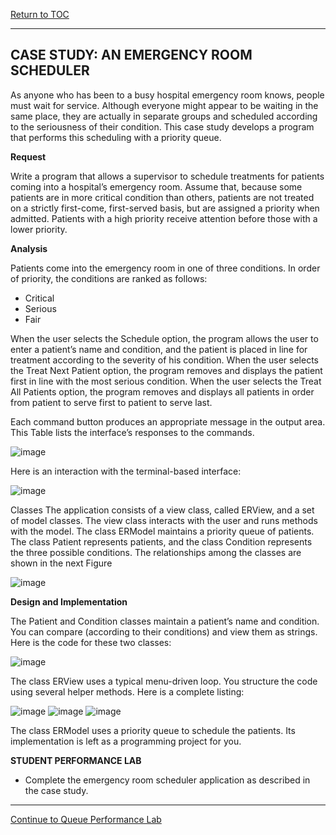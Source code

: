 <a href="https://github.com/CyberTrainingUSAF/06-Intro-to-Algorithms/blob/master/00-Table-of-Contents.md"> Return to TOC </a>

---

## CASE STUDY: AN EMERGENCY ROOM SCHEDULER

As anyone who has been to a busy hospital emergency room knows, people must wait for service. Although everyone might appear to be waiting in the same place, they are actually in separate groups and scheduled according to the seriousness of their condition. This case study develops a program that performs this scheduling with a priority queue.

**Request**

Write a program that allows a supervisor to schedule treatments for patients coming into a hospital’s emergency room. Assume that, because some patients are in more critical condition than others, patients are not treated on a strictly first-come, first-served basis, but are assigned a priority when admitted. Patients with a high priority receive attention before those with a lower priority.

**Analysis**

Patients come into the emergency room in one of three conditions. In order of priority, the conditions are ranked as follows:

* Critical
* Serious
* Fair

When the user selects the Schedule option, the program allows the user to enter a patient’s name and condition, and the patient is placed in line for treatment according to the severity of his condition. When the user selects the Treat Next Patient option, the program removes and displays the patient first in line with the most serious condition. When the user selects the Treat All Patients option, the program removes and displays all patients in order from patient to serve first to patient to serve last.

Each command button produces an appropriate message in the output area. This Table lists the interface’s responses to the commands.

![image](https://user-images.githubusercontent.com/19671036/60823986-68e7b180-a16e-11e9-97d9-a82d5fdb2a58.png)

Here is an interaction with the terminal-based interface:

![image](https://user-images.githubusercontent.com/19671036/60824044-874dad00-a16e-11e9-8f64-dc7a9ee87dc2.png)

Classes
The application consists of a view class, called ERView, and a set of model classes. The view class interacts with the user and runs methods with the model. The class ERModel maintains a priority queue of patients. The class Patient represents patients, and the class Condition represents the three possible conditions. The relationships among the classes are shown in the next Figure

![image](https://user-images.githubusercontent.com/19671036/60824111-a2b8b800-a16e-11e9-87ec-6c4e46fe1baf.png)

**Design and Implementation**

The Patient and Condition classes maintain a patient’s name and condition. You can compare (according to their conditions) and view them as strings. Here is the code for these two classes:

![image](https://user-images.githubusercontent.com/19671036/60824173-bebc5980-a16e-11e9-9ff1-b18918d06fcc.png)

The class ERView uses a typical menu-driven loop. You structure the code using several helper methods. Here is a complete listing:

![image](https://user-images.githubusercontent.com/19671036/60824226-d85da100-a16e-11e9-97ee-3b7f7ced417b.png)
![image](https://user-images.githubusercontent.com/19671036/60824277-ef9c8e80-a16e-11e9-8637-e48eb791f5fb.png)
![image](https://user-images.githubusercontent.com/19671036/60824335-0a6f0300-a16f-11e9-93ad-f57022329773.png)

The class ERModel uses a priority queue to schedule the patients. Its implementation is left as a programming project for you.

**STUDENT PERFORMANCE LAB**

* Complete the emergency room scheduler application as described in the case study.

---

<a href="https://github.com/CyberTrainingUSAF/06-Intro-to-Algorithms/blob/master/20_Queue_Perf_Lab.md" > Continue to Queue Performance Lab </a>
